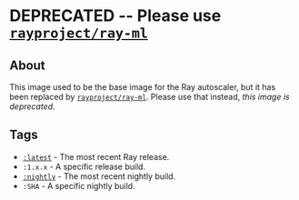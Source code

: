 # DEPRECATED -- Please use [`rayproject/ray-ml`](https://hub.docker.com/repository/docker/rayproject/ray-ml)
## About
This image used to be the base image for the Ray autoscaler, but it has been replaced by [`rayproject/ray-ml`](https://hub.docker.com/repository/docker/rayproject/ray-ml). 
Please use that instead, *this image is deprecated*.


## Tags
* [`:latest`](https://hub.docker.com/repository/docker/rayproject/autoscaler/tags?page=1&name=latest) - The most recent Ray release.
* `:1.x.x` - A specific release build. 
* [`:nightly`](https://hub.docker.com/repository/docker/rayproject/autoscaler/tags?page=1&name=nightly) - The most recent nightly build.
* `:SHA` - A specific nightly build.